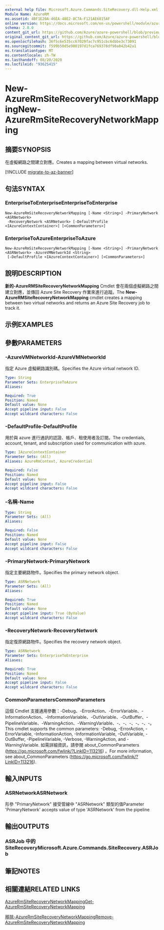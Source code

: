 ```yaml
---
external help file: Microsoft.Azure.Commands.SiteRecovery.dll-Help.xml
Module Name: AzureRM
ms.assetid: 4BF1E20A-46EA-48E2-8C7A-F121AE6815AF
online version: https://docs.microsoft.com/en-us/powershell/module/azurerm.siterecovery/new-azurermsiterecoverynetworkmapping
schema: 2.0.0
content_git_url: https://github.com/Azure/azure-powershell/blob/preview/src/ResourceManager/SiteRecovery/Commands.SiteRecovery/help/New-AzureRmSiteRecoveryNetworkMapping.md
original_content_git_url: https://github.com/Azure/azure-powershell/blob/preview/src/ResourceManager/SiteRecovery/Commands.SiteRecovery/help/New-AzureRmSiteRecoveryNetworkMapping.md
ms.openlocfilehash: 36f5c6e535cc67029fac7c951cbc6dbbe3c73091
ms.sourcegitcommit: f599b50d5e980197d1fca769378df90a842b42a1
ms.translationtype: MT
ms.contentlocale: zh-TW
ms.lasthandoff: 08/20/2020
ms.locfileid: "93625415"
---
```

# <span data-ttu-id="6391a-101">New-AzureRmSiteRecoveryNetworkMapping</span><span class="sxs-lookup"><span data-stu-id="6391a-101">New-AzureRmSiteRecoveryNetworkMapping</span></span>

## <span data-ttu-id="6391a-102">摘要</span><span class="sxs-lookup"><span data-stu-id="6391a-102">SYNOPSIS</span></span>
<span data-ttu-id="6391a-103">在虛擬網路之間建立對應。</span><span class="sxs-lookup"><span data-stu-id="6391a-103">Creates a mapping between virtual networks.</span></span>

[!INCLUDE [migrate-to-az-banner](../../includes/migrate-to-az-banner.md)]

## <span data-ttu-id="6391a-104">句法</span><span class="sxs-lookup"><span data-stu-id="6391a-104">SYNTAX</span></span>

### <span data-ttu-id="6391a-105">EnterpriseToEnterprise</span><span class="sxs-lookup"><span data-stu-id="6391a-105">EnterpriseToEnterprise</span></span>
```
New-AzureRmSiteRecoveryNetworkMapping [-Name <String>] -PrimaryNetwork <ASRNetwork>
 -RecoveryNetwork <ASRNetwork> [-DefaultProfile <IAzureContextContainer>] [<CommonParameters>]
```

### <span data-ttu-id="6391a-106">EnterpriseToAzure</span><span class="sxs-lookup"><span data-stu-id="6391a-106">EnterpriseToAzure</span></span>
```
New-AzureRmSiteRecoveryNetworkMapping [-Name <String>] -PrimaryNetwork <ASRNetwork> -AzureVMNetworkId <String>
 [-DefaultProfile <IAzureContextContainer>] [<CommonParameters>]
```

## <span data-ttu-id="6391a-107">說明</span><span class="sxs-lookup"><span data-stu-id="6391a-107">DESCRIPTION</span></span>
<span data-ttu-id="6391a-108">**新的-AzureRMSiteRecoveryNetworkMapping** Cmdlet 會在兩個虛擬網路之間建立對應，並傳回 Azure Site Recovery 作業來進行追蹤。</span><span class="sxs-lookup"><span data-stu-id="6391a-108">The **New-AzureRMSiteRecoveryNetworkMapping** cmdlet creates a mapping between two virtual networks and returns an Azure Site Recovery job to track it.</span></span>

## <span data-ttu-id="6391a-109">示例</span><span class="sxs-lookup"><span data-stu-id="6391a-109">EXAMPLES</span></span>

## <span data-ttu-id="6391a-110">參數</span><span class="sxs-lookup"><span data-stu-id="6391a-110">PARAMETERS</span></span>

### <span data-ttu-id="6391a-111">-AzureVMNetworkId</span><span class="sxs-lookup"><span data-stu-id="6391a-111">-AzureVMNetworkId</span></span>
<span data-ttu-id="6391a-112">指定 Azure 虛擬網路識別碼。</span><span class="sxs-lookup"><span data-stu-id="6391a-112">Specifies the Azure virtual network ID.</span></span>

```yaml
Type: String
Parameter Sets: EnterpriseToAzure
Aliases: 

Required: True
Position: Named
Default value: None
Accept pipeline input: False
Accept wildcard characters: False
```

### <span data-ttu-id="6391a-113">-DefaultProfile</span><span class="sxs-lookup"><span data-stu-id="6391a-113">-DefaultProfile</span></span>
<span data-ttu-id="6391a-114">用於與 azure 進行通訊的認證、帳戶、租使用者及訂閱。</span><span class="sxs-lookup"><span data-stu-id="6391a-114">The credentials, account, tenant, and subscription used for communication with azure.</span></span>

```yaml
Type: IAzureContextContainer
Parameter Sets: (All)
Aliases: AzureRmContext, AzureCredential

Required: False
Position: Named
Default value: None
Accept pipeline input: False
Accept wildcard characters: False
```

### <span data-ttu-id="6391a-115">-名稱</span><span class="sxs-lookup"><span data-stu-id="6391a-115">-Name</span></span>
```yaml
Type: String
Parameter Sets: (All)
Aliases: 

Required: False
Position: Named
Default value: None
Accept pipeline input: False
Accept wildcard characters: False
```

### <span data-ttu-id="6391a-116">-PrimaryNetwork</span><span class="sxs-lookup"><span data-stu-id="6391a-116">-PrimaryNetwork</span></span>
<span data-ttu-id="6391a-117">指定主要網路物件。</span><span class="sxs-lookup"><span data-stu-id="6391a-117">Specifies the primary network object.</span></span>

```yaml
Type: ASRNetwork
Parameter Sets: (All)
Aliases: 

Required: True
Position: Named
Default value: None
Accept pipeline input: True (ByValue)
Accept wildcard characters: False
```

### <span data-ttu-id="6391a-118">-RecoveryNetwork</span><span class="sxs-lookup"><span data-stu-id="6391a-118">-RecoveryNetwork</span></span>
<span data-ttu-id="6391a-119">指定復原網路物件。</span><span class="sxs-lookup"><span data-stu-id="6391a-119">Specifies the recovery network object.</span></span>

```yaml
Type: ASRNetwork
Parameter Sets: EnterpriseToEnterprise
Aliases: 

Required: True
Position: Named
Default value: None
Accept pipeline input: False
Accept wildcard characters: False
```

### <span data-ttu-id="6391a-120">CommonParameters</span><span class="sxs-lookup"><span data-stu-id="6391a-120">CommonParameters</span></span>
<span data-ttu-id="6391a-121">這個 Cmdlet 支援通用參數：-Debug、-ErrorAction、-ErrorVariable、-InformationAction、-InformationVariable、-OutVariable、-OutBuffer、-PipelineVariable、-WarningAction、-WarningVariable、-、-、-、-、-、-。</span><span class="sxs-lookup"><span data-stu-id="6391a-121">This cmdlet supports the common parameters: -Debug, -ErrorAction, -ErrorVariable, -InformationAction, -InformationVariable, -OutVariable, -OutBuffer, -PipelineVariable, -Verbose, -WarningAction, and -WarningVariable.</span></span> <span data-ttu-id="6391a-122">如需詳細資訊，請參閱 about_CommonParameters (https://go.microsoft.com/fwlink/?LinkID=113216) 。</span><span class="sxs-lookup"><span data-stu-id="6391a-122">For more information, see about_CommonParameters (https://go.microsoft.com/fwlink/?LinkID=113216).</span></span>

## <span data-ttu-id="6391a-123">輸入</span><span class="sxs-lookup"><span data-stu-id="6391a-123">INPUTS</span></span>

### <span data-ttu-id="6391a-124">ASRNetwork</span><span class="sxs-lookup"><span data-stu-id="6391a-124">ASRNetwork</span></span>
<span data-ttu-id="6391a-125">形參 "PrimaryNetwork" 接受管線中 "ASRNetwork" 類型的值</span><span class="sxs-lookup"><span data-stu-id="6391a-125">Parameter 'PrimaryNetwork' accepts value of type 'ASRNetwork' from the pipeline</span></span>

## <span data-ttu-id="6391a-126">輸出</span><span class="sxs-lookup"><span data-stu-id="6391a-126">OUTPUTS</span></span>

### <span data-ttu-id="6391a-127">ASRJob 中的 SiteRecovery</span><span class="sxs-lookup"><span data-stu-id="6391a-127">Microsoft.Azure.Commands.SiteRecovery.ASRJob</span></span>

## <span data-ttu-id="6391a-128">筆記</span><span class="sxs-lookup"><span data-stu-id="6391a-128">NOTES</span></span>

## <span data-ttu-id="6391a-129">相關連結</span><span class="sxs-lookup"><span data-stu-id="6391a-129">RELATED LINKS</span></span>

[<span data-ttu-id="6391a-130">AzureRmSiteRecoveryNetworkMapping</span><span class="sxs-lookup"><span data-stu-id="6391a-130">Get-AzureRmSiteRecoveryNetworkMapping</span></span>](./Get-AzureRmSiteRecoveryNetworkMapping.md)

[<span data-ttu-id="6391a-131">移除-AzureRmSiteRecoveryNetworkMapping</span><span class="sxs-lookup"><span data-stu-id="6391a-131">Remove-AzureRmSiteRecoveryNetworkMapping</span></span>](./Remove-AzureRmSiteRecoveryNetworkMapping.md)
